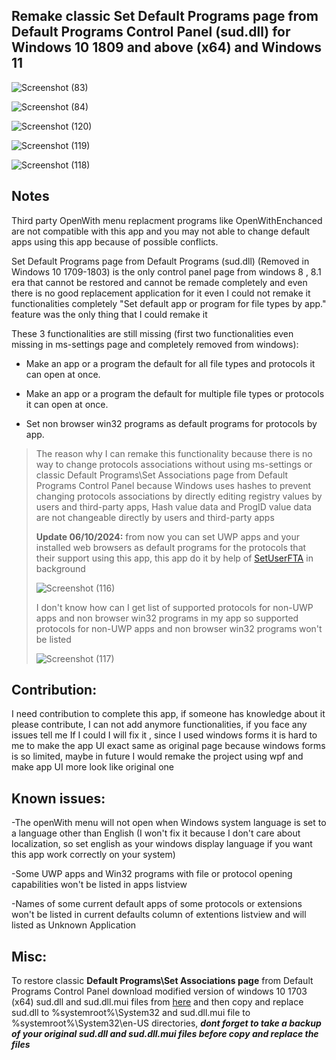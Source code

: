 ## Remake classic Set Default Programs page from Default Programs Control Panel (sud.dll) for Windows 10 1809 and above (x64) and Windows 11

![Screenshot (83)](https://github.com/MehranAkbarii/DefaultProgramsRemake/assets/133998536/3cc0e1ca-5aca-4a50-adbe-2f11321a0ac9)

![Screenshot (84)](https://github.com/MehranAkbarii/DefaultProgramsRemake/assets/133998536/f0827a97-2688-4448-8abd-286349b2b957)

![Screenshot (120)](https://github.com/user-attachments/assets/d1578433-a159-49cc-8d06-16ccc22e53aa)

![Screenshot (119)](https://github.com/user-attachments/assets/b7233593-abd6-4b40-b9fb-281f75b4c716)

![Screenshot (118)](https://github.com/user-attachments/assets/bf0799ff-5f8d-4fb1-9265-d9834ba1f83d)


## Notes

Third party OpenWith menu replacment programs like OpenWithEnchanced are not compatible with this app and you may not able to change default apps using this app because of possible conflicts.

Set Default Programs page from Default Programs (sud.dll) (Removed in Windows 10 1709-1803) is the only control panel page from windows 8 , 8.1 era that cannot be restored and cannot be remade completely and even there is no good replacement application for it even I could not remake it functionalities completely "Set default app or program for file types by app." feature was the only thing that I could remake it

These 3 functionalities are still missing (first two functionalities even missing in ms-settings page and completely removed from windows):

- Make an app or a program the default for all file types and protocols it can open at once.

- Make an app or a program the default for multiple file types or protocols it can open at once.

- Set non browser win32 programs as default programs for protocols by app.
<blockquote>

The reason why I can remake this functionality because there is no way to change protocols associations without using ms-settings or classic Default Programs\Set Associations page from Default Programs Control Panel because Windows uses hashes to prevent changing protocols associations by directly editing registry values ​​by users and third-party apps, Hash value data and ProgID value data are not changeable directly ​​by users and third-party apps 

**Update 06/10/2024:** from now you can set UWP apps and your installed web browsers as default programs for the protocols that their support using this app, this app do it by help of [SetUserFTA](https://kolbi.cz/blog/2017/10/25/setuserfta-userchoice-hash-defeated-set-file-type-associations-per-user/) in background

![Screenshot (116)](https://github.com/user-attachments/assets/dc66ea7b-dcf0-4255-98f9-63746eb3723e)


I don't know how can I get list of supported protocols for non-UWP apps and non browser win32 programs in my app so supported protocols for non-UWP apps and non browser win32 programs won't be listed  

![Screenshot (117)](https://github.com/user-attachments/assets/2eb4ab17-5df2-46a9-8b5d-30dfd80998a9)


</blockquote>

## Contribution:

I need contribution to complete this app, if someone has knowledge about it please contribute, I can not add anymore functionalities, if you face any issues tell me If I could I will fix it , since I used windows forms it is hard to me to make the app UI exact same as original page because windows forms is so limited, maybe in future I would remake the project using wpf and make app UI more look like original one

## Known issues: 

-The openWith menu will not open when Windows system language is set to a language other than English (I won't fix it because I don't care about localization, so set english as your windows display language if you want this app work correctly on your system)

-Some UWP apps and Win32 programs with file or protocol opening capabilities won't be listed in apps listview

-Names of some current default apps of some protocols or extensions won't be listed in current defaults column of extentions listview and will listed as Unknown Application

## Misc:

To restore classic **Default Programs\Set Associations page** from Default Programs Control Panel download modified version of windows 10 1703 (x64) sud.dll and sud.dll.mui files from [here](https://github.com/MehranAkbarii/DefaultProgramsRemake/files/15055799/Modified_Windows10_1703_sud.dll.zip) and then copy and replace sud.dll to %systemroot%\System32 and sud.dll.mui file to %systemroot%\System32\en-US directories, **_dont forget to take a backup of your original sud.dll and sud.dll.mui files before copy and replace the files_**
